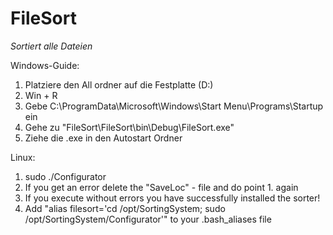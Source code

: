 # FileSort
*Sortiert alle Dateien*

Windows-Guide:

1. Platziere den All ordner auf die Festplatte (D:)
2. Win + R 
3. Gebe C:\ProgramData\Microsoft\Windows\Start Menu\Programs\Startup ein
4. Gehe zu "FileSort\FileSort\bin\Debug\FileSort.exe"
5. Ziehe die .exe in den Autostart Ordner

Linux:
1. sudo ./Configurator
2. If you get an error delete the "SaveLoc" - file and do point 1. again
3. If you execute without errors you have successfully installed the sorter!
4. Add "alias filesort='cd /opt/SortingSystem; sudo /opt/SortingSystem/Configurator'" to your .bash_aliases file



